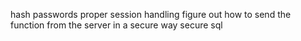 hash passwords
proper session handling
figure out how to send the function from the server in a secure way
secure sql